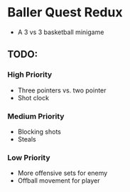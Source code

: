 # Baller Quest Redux

- A 3 vs 3 basketball minigame

## TODO:

### High Priority

- Three pointers vs. two pointer
- Shot clock

### Medium Priority

- Blocking shots
- Steals

### Low Priority

- More offensive sets for enemy
- Offball movement for player
